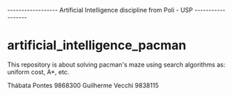 ------------------ Artificial Intelligence discipline from Poli - USP ------------------

# artificial_intelligence_pacman

This repository is about solving pacman's maze using search algorithms as: uniform cost, A*, etc.

Thábata Pontes 9868300
Guilherme Vecchi 9838115

